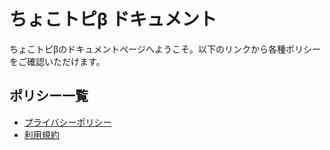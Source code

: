 # ちょこトピβ ドキュメント

ちょこトピβのドキュメントページへようこそ。以下のリンクから各種ポリシーをご確認いただけます。

## ポリシー一覧

- [プライバシーポリシー](docs/chokotopi/privacy-policy.md)
- [利用規約](docs/chokotopi/terms-of-service.md) 
